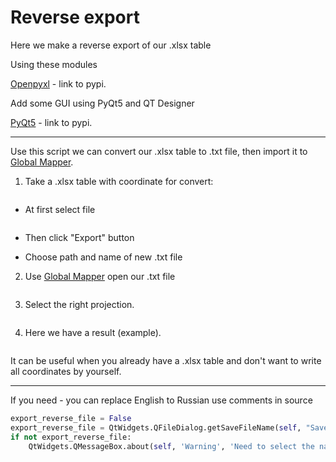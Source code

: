 # Reverse export

Here we make a reverse export of our .xlsx table

Using these modules

[Openpyxl](https://pypi.org/project/openpyxl/) - link to pypi.

Add some GUI using PyQt5 and QT Designer

[PyQt5](https://pypi.org/project/PyQt5/) - link to pypi.

---

Use this script we can convert our .xlsx table to .txt file, then import it to [Global Mapper](https://www.bluemarblegeo.com/global-mapper/).

1. Take a .xlsx table with coordinate for convert:

![]()

* At first select file

  ![]()

* Then click "Export" button

* Choose path and name of new .txt file

2. Use  [Global Mapper](https://www.bluemarblegeo.com/global-mapper/) open our .txt file

![]()

3. Select the right projection.

![]()

4. Here we have a result (example).

![]()

It can be useful when you already have a .xlsx table and don't want to write all coordinates by yourself.

------

If you need - you can replace English to Russian use comments in source

```python
export_reverse_file = False
export_reverse_file = QtWidgets.QFileDialog.getSaveFileName(self, "Save file", "Your file", "*.txt")[0]	# Сохранить
if not export_reverse_file:
	QtWidgets.QMessageBox.about(self, 'Warning', 'Need to select the name and path of the file!')	# Выбор файла
```



